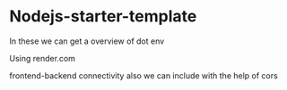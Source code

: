 # Nodejs-starter-template

In these we can get a overview of dot env

Using render.com

frontend-backend connectivity also we can include with the help of cors